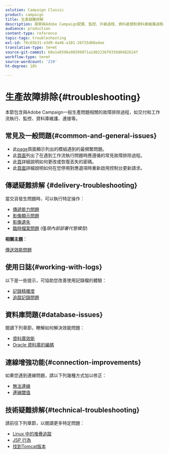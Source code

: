 ```yaml
---
solution: Campaign Classic
product: campaign
title: 生產疑難排解
description: 探索與Adobe Campaign配置、監控、升級過程、資料處理和資料庫維護過程相關的生產故障排除過程。
audience: production
content-type: reference
topic-tags: troubleshooting
exl-id: 78c65b31-e3d9-4a46-a101-26f35d00a4ee
translation-type: tm+mt
source-git-commit: b0a1e0596e985998f1a1d02236f9359d0482624f
workflow-type: tm+mt
source-wordcount: '219'
ht-degree: 18%

---
```


# 生產故障排除{#troubleshooting}

本節包含與Adobe Campaign一般生產問題相關的故障排除過程，如交付和工作流執行、監控、資料庫維護、連接等。

## 常見及一般問題{#common-and-general-issues}

* 此[page](../../production/using/modules-and-frequent-issues.md)頁面顯示列出的模組遇到的最頻繁問題。
* 此[頁面](../../production/using/workflow-execution.md)列出了在遇到工作流執行問題時應遵循的常見故障排除過程。
* 此[頁](../../production/using/lost-password.md)詳細說明如何更改或恢復丟失的密碼。
* 此[頁面](../../production/using/console-update.md)詳細說明如何在您停用對應選項時重新啟用控制台更新請求。

## 傳遞疑難排解 {#delivery-troubleshooting}

當交貨發生問題時，可以執行特定操作：
* [傳遞能力問題](../../production/using/performance-and-throughput-issues.md#deliverability_issues)
* [影像顯示問題](../../production/using/image-display-issues.md)
* [影像遺失](../../production/using/images-missing.md)
* [臨時檔案問題](../../production/using/temporary-files.md) (僅&#x200B;*限內部部署代管模型*)

**相關主題**：

[傳送效能問題](../../delivery/using/delivery-performances.md)

## 使用日誌{#working-with-logs}

以下是一些提示，可協助您改善使用記錄檔的體驗：

* [記錄精確度](../../production/using/log-precision.md)
* [追蹤記錄問題](../../production/using/tracking-logs-issues.md)

## 資料庫問題{#database-issues}

閱讀下列章節，瞭解如何解決效能問題：

* [資料庫效能](../../production/using/database-performances.md)
* [Oracle 資料庫的編碼](../../production/using/encoding-of-the-oracle-database.md)

## 連線增強功能{#connection-improvements}

如果您遇到連線問題，請以下列幾種方式加以修正：

* [無法連線](../../production/using/failure-to-connect.md)
* [連線閾值](../../production/using/connection-thresholds.md)

## 技術疑難排解{#technical-troubleshooting}

請前往下列章節，以閱讀更多特定問題：

* [Linux 中的堆疊追蹤](../../production/using/stack-trace-in-linux.md)
* [JSP 行為](../../production/using/jsp-behavior.md)
* [找到Tomcat版本](../../production/using/locate-tomcat-version.md)
